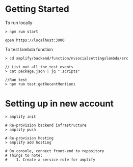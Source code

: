 # Getting Started 

To run locally

```
> npm run start

open https://localhost:3000
```


To test lambda function
```
> cd amplify/backend/function/nvsocialsettingslambda/src

// List out all the test events
> cat package.json | jq ".scripts"  

//Run test
> npm run test:getRecentMentions
```

# Setting up in new account

```
> amplify init

# Re-provision backend infrastructure
> amplify push

# Re-provision hosting
> amplify add hosting

# On console, connect front-end to repository
# Things to note: 
#    1. Create a service role for amplify
